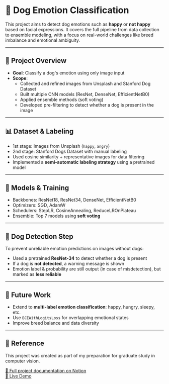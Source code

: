 # 🐶 Dog Emotion Classification

This project aims to detect dog emotions such as **happy** or **not happy** based on facial expressions. It covers the full pipeline from data collection to ensemble modeling, with a focus on real-world challenges like breed imbalance and emotional ambiguity.

---

## 📁 Project Overview

- **Goal**: Classify a dog's emotion using only image input
- **Scope**:
  - Collected and refined images from Unsplash and Stanford Dog Dataset
  - Built multiple CNN models (ResNet, DenseNet, EfficientNetB0)
  - Applied ensemble methods (soft voting)
  - Developed pre-filtering to detect whether a dog is present in the image

---

## 📊 Dataset & Labeling

- 1st stage: Images from Unsplash (`happy`, `angry`)
- 2nd stage: Stanford Dogs Dataset with manual labeling
- Used cosine similarity + representative images for data filtering
- Implemented a **semi-automatic labeling strategy** using a pretrained model

---

## 🧠 Models & Training

- Backbones: ResNet18, ResNet34, DenseNet, EfficientNetB0
- Optimizers: SGD, AdamW
- Schedulers: StepLR, CosineAnnealing, ReduceLROnPlateau
- Ensemble: Top 7 models using **soft voting**

---

## 🐾 Dog Detection Step

To prevent unreliable emotion predictions on images without dogs:

- Used a pretrained **ResNet-34** to detect whether a dog is present  
- If a dog is **not detected**, a warning message is shown  
- Emotion label & probability are still output (in case of misdetection), but marked as **less reliable**

---

## 🔮 Future Work

- Extend to **multi-label emotion classification**: happy, hungry, sleepy, etc.  
- Use `BCEWithLogitsLoss` for overlapping emotional states  
- Improve breed balance and data diversity

---


## 📎 Reference

This project was created as part of my preparation for graduate study in computer vision.  

[📄 Full project documentation on Notion](https://invincible-gargoyle-054.notion.site/Dog-Emotion-Classification-229c4ba53ecb806087d3fc7afe7de787?pvs=73)  
[🚀 Live Demo](https://dogemotioncls-333ewtsbckryqqfngf6ksm.streamlit.app/)


